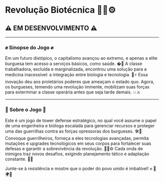 # Revolução Biotécnica 🚩🧬⚙️

## ⚠️ EM DESENVOLVIMENTO ⚠️

****

### ✊ Sinopse do Jogo ✊

Em um futuro distópico, o capitalismo avançou ao extremo, e apenas a elite burguesa tem acesso a serviços básicos, como
saúde. �💊 A classe trabalhadora, excluída e marginalizada, encontrou uma solução para a medicina inacessível: a
integração entre biologia e tecnologia. 🧬⚡ Essa inovação deu aos proletários poderes que ameaçam o estado quo. Agora, os
burgueses, temendo uma revolução iminente, mobilizam suas forças para exterminar a classe operária antes que seja tarde
demais. 💥⚔️
****

### 🚩 Sobre o Jogo 🚩

Este é um jogo de tower defense estratégico, no qual você assume o papel de uma engenheira e bióloga escalada para
gerenciar recursos e proteger uma das guerrilhas contra as forças opressoras dos burgueses. 🛠️🔬 Convoque guerrilheiros,
forneça a eles tecnologias avançadas, permita mutações e upgrades tecnológicos em seus corpos para fortalecer suas
defesas e garantir a sobrevivência da revolução. 💪🧬⚙️ Cada onda de inimigos traz novos desafios, exigindo planejamento
tático e adaptação constante. 🧠🎯

Junte-se à resistência e mostre que o poder do povo unido é imbatível! ✊ 🚩🌍🔥
